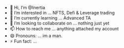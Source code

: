 - 👋 Hi, I’m @Inertia
- 👀 I’m interested in ... NFTS, Defi & Leverage trading
- 🌱 I’m currently learning ... Advanced TA
- 💞️ I’m looking to collaborate on ... nothing just yet
- 📫 How to reach me ... anything attached my account
- 😄 Pronouns: ... im a man.
- ⚡ Fun fact: ... 

<!---
Inertiaaaa/Inertiaaaa is a ✨ special ✨ repository because its `README.md` (this file) appears on your GitHub profile.
You can click the Preview link to take a look at your changes.
--->
